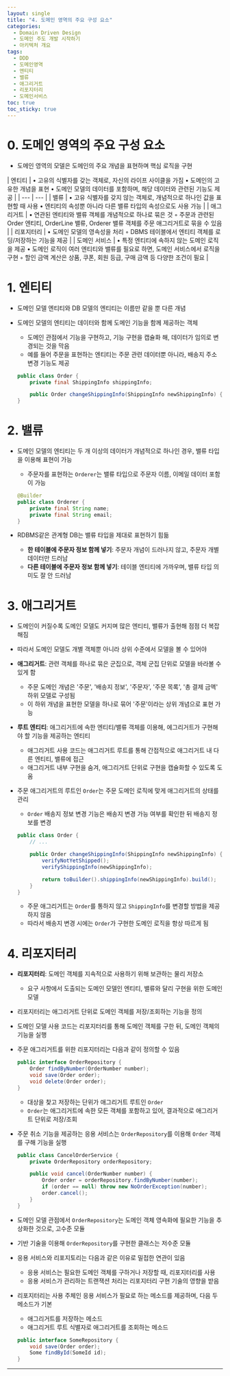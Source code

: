 ```yaml
---
layout: single
title: "4. 도메인 영역의 주요 구성 요소"
categories:
  - Domain Driven Design
  - 도메인 주도 개발 시작하기
  - 아키텍처 개요
tags:
  - DDD
  - 도메인영역
  - 엔티티
  - 밸류
  - 애그리거트
  - 리포지터리
  - 도메인서비스
toc: true
toc_sticky: true
---
```


# **0. 도메인 영역의 주요 구성 요소**

- 도메인 영역의 모델은 도메인의 주요 개념을 표현하며 핵심 로직을 구현

| 엔티티 | • 고유의 식별자를 갖는 객체로, 자신의 라이프 사이클을 가짐
• 도메인의 고유한 개념을 표현
• 도메인 모델의 데이터를 포함하며, 해당 데이터와 관련된 기능도 제공 |
| --- | --- |
| 밸류 | • 고유 식별자를 갖지 않는 객체로, 개념적으로 하나인 값을 표현할 때 사용
• 엔티티의 속성뿐 아니라 다른 밸류 타입의 속성으로도 사용 가능 |
| 애그리거트 | • 연관된 엔티티와 밸류 객체를 개념적으로 하나로 묶은 것
    ◦ 주문과 관련된 Order 엔티티, OrderLine 밸류, Orderer 밸류 객체를 주문 애그리거트로 묶을 수 있음 |
| 리포지터리 | • 도메인 모델의 영속성을 처리
    ◦ DBMS 테이블에서 엔티티 객체를 로딩/저장하는 기능을 제공 |
| 도메인 서비스 | • 특정 엔티티에 속하지 않는 도메인 로직을 제공
• 도메인 로직이 여러 엔티티와 밸류를 필요로 하면, 도메인 서비스에서 로직을 구현
    ◦ 할인 금액 계산은 상품, 쿠폰, 회원 등급, 구매 금액 등 다양한 조건이 필요 |

# **1. 엔티티**

- 도메인 모델 엔티티와 DB 모델의 엔티티는 이름만 같을 뿐 다른 개념
- 도메인 모델의 엔티티는 데이터와 함께 도메인 기능을 함께 제공하는 객체
    - 도메인 관점에서 기능을 구현하고, 기능 구현을 캡슐화 해, 데이터가 임의로 변경되는 것을 막음
    - 예를 들어 주문을 표현하는 엔티티는 주문 관련 데이터뿐 아니라, 배송지 주소 변경 기능도 제공
    
    ```java
    public class Order {
        private final ShippingInfo shippingInfo;
    
        public Order changeShippingInfo(ShippingInfo newShippingInfo) {...}
    }
    ```
    

# 2. 밸류

- 도메인 모델의 엔티티는 두 개 이상의 데이터가 개념적으로 하나인 경우, 밸류 타입을 이용해 표현이 가능
    - 주문자를 표현하는 `Orderer`는 밸류 타입으로 주문자 이름, 이메일 데이터 포함이 가능
    
    ```java
    @Builder
    public class Orderer {
        private final String name;
        private final String email;
    }
    ```
    

- RDBMS같은 관계형 DB는 밸류 타입을 제대로 표현하기 힘듦
    - **한 테이블에 주문자 정보 함께 넣기**: 주문자 개념이 드러나지 않고, 주문자 개별 데이터만 드러남
    - **다른 테이블에 주문자 정보 함께 넣기**: 테이블 엔티티에 가까우며, 밸류 타입 의미도 잘 안 드러남
    

# **3. 애그리거트**

- 도메인이 커질수록 도메인 모델도 커지며 많은 엔티티, 밸류가 출현해 점점 더 복잡해짐
- 따라서 도메인 모델도 개별 객체뿐 아니라 상위 수준에서 모델을 볼 수 있어야

- **애그리거트**: 관련 객체를 하나로 묶은 군집으로, 객체 군집 단위로 모델을 바라볼 수 있게 함
    - 주문 도메인 개념은 '주문', '배송지 정보', '주문자', '주문 목록', '총 결제 금액' 하위 모델로 구성됨
    - 이 하위 개념을 표현한 모델을 하나로 묶어 '주문'이라는 상위 개념으로 표현 가능

- **루트 엔티티**: 애그리거트에 속한 엔티티/밸류 객체를 이용해, 에그리거트가 구현해야 할 기능을 제공하는 엔티티
    - 애그리거트 사용 코드는 애그리거트 루트를 통해 간접적으로 애그리거트 내 다른 엔티티, 밸류에 접근
    - 애그리거트 내부 구현을 숨겨, 애그리거트 단위로 구현을 캡슐화할 수 있도록 도움

- 주문 애그리거트의 루트인 `Order`는 주문 도메인 로직에 맞게 애그리거트의 상태를 관리
    - `Order` 배송지 정보 변경 기능은 배송지 변경 가능 여부를 확인한 뒤 배송지 정보를 변경
    
    ```java
    public class Order {
        // ...
    
        public Order changeShippingInfo(ShippingInfo newShippingInfo) {
            verifyNotYetShipped();
            verifyShippingInfo(newShippingInfo);
    
            return toBuilder().shippingInfo(newShippingInfo).build();
        }
    }
    ```
    
    - 주문 애그리거트는 `Order`를 통하지 않고 `ShippingInfo`를 변경할 방법을 제공하지 않음
    - 따라서 배송지 변경 시에는 `Order`가 구현한 도메인 로직을 항상 따르게 됨

# **4. 리포지터리**

- **리포지터리**: 도메인 객체를 지속적으로 사용하기 위해 보관하는 물리 저장소
    - 요구 사항에서 도출되는 도메인 모델인 엔티티, 밸류와 달리 구현을 위한 도메인 모델

- 리포지터리는 애그리거트 단위로 도메인 객체를 저장/조회하는 기능을 정의
- 도메인 모델 사용 코드는 리포지터리를 통해 도메인 객체를 구한 뒤, 도메인 객체의 기능을 실행

- 주문 애그리거트를 위한 리포지터리는 다음과 같이 정의할 수 있음
    
    ```java
    public interface OrderRepository {
        Order findByNumber(OrderNumber number);
        void save(Order order);
        void delete(Order order);
    }
    ```
    
    - 대상을 찾고 저장하는 단위가 애그리거트 루트인 `Order`
    - `Order`는 애그리거트에 속한 모든 객체를 포함하고 있어, 결과적으로 애그리거트 단위로 저장/조회

- 주문 취소 기능을 제공하는 응용 서비스는 `OrderRepository`를 이용해 `Order` 객체를 구해 기능을 실행
    
    ```java
    public class CancelOrderService {
        private OrderRepository orderRepository;
    
        public void cancel(OrderNumber number) {
            Order order = orderRepository.findByNumber(number);
            if (order == null) throw new NoOrderException(number);
            order.cancel();
        }
    }
    ```
    

- 도메인 모델 관점에서 `OrderRepository`는 도메인 객체 영속화에 필요한 기능을 추상화한 것으로, 고수준 모듈
- 기반 기술을 이용해 `OrderRepository`를 구현한 클래스는 저수준 모듈

- 응용 서비스와 리포지토리는 다음과 같은 이유로 밀접한 연관이 있음
    
    
    
    - 응용 서비스는 필요한 도메인 객체를 구하거나 저장할 때, 리포지터리를 사용
    - 응용 서비스가 관리하는 트랜잭션 처리는 리포지터리 구현 기술의 영향을 받음
    
    

- 리포지터리는 사용 주체인 응용 서비스가 필요로 하는 메소드를 제공하며, 다음 두 메소드가 기본
    
    
    
    - 애그리거트를 저장하는 메소드
    - 애그리거트 루트 식별자로 애그리거트를 조회하는 메소드
    
    
    ```java
    public interface SomeRepository {
        void save(Order order);
        Some findById(SomeId id);
    }
    ```
    

---
